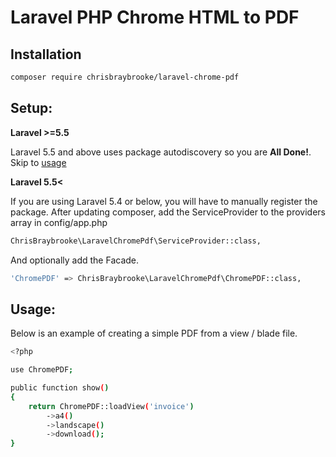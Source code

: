 # Laravel PHP Chrome HTML to PDF

## Installation
```sh
composer require chrisbraybrooke/laravel-chrome-pdf
```

## Setup:
**Laravel >=5.5**

Laravel 5.5 and above uses package autodiscovery so you are **All Done!**. Skip to [usage](#usage)

**Laravel 5.5<**

If you are using Laravel 5.4 or below, you will have to manually register the package. After updating composer, add the ServiceProvider to the providers array in config/app.php
```sh
ChrisBraybrooke\LaravelChromePdf\ServiceProvider::class,
```
And optionally add the Facade.
```sh
'ChromePDF' => ChrisBraybrooke\LaravelChromePdf\ChromePDF::class,
```

## Usage:

Below is an example of creating a simple PDF from a view / blade file.

```sh
<?php

use ChromePDF;

public function show()
{
    return ChromePDF::loadView('invoice')
        ->a4()
        ->landscape()
        ->download();
}
```

